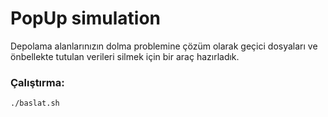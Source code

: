 # PopUp simulation

Depolama alanlarınızın dolma problemine çözüm olarak geçici dosyaları ve önbellekte tutulan verileri silmek için bir araç hazırladık. 

### Çalıştırma:
```
./baslat.sh 
```